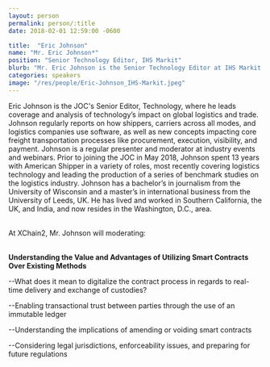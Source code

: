 ```yaml
---
layout: person
permalink: person/:title
date: 2018-02-01 12:59:00 -0600

title:  "Eric Johnson"
name: "Mr. Eric Johnson*"
position: "Senior Technology Editor, IHS Markit"
blurb: "Mr. Eric Johnson is the Senior Technology Editor at IHS Markit."
categories: speakers
image: "/res/people/Eric-Johnson_IHS-Markit.jpeg"
---
```

Eric Johnson is the JOC's Senior Editor, Technology, where he leads coverage and analysis of technology’s impact on global logistics and trade. Johnson regularly reports on how shippers, carriers across all modes, and logistics companies use software, as well as new concepts impacting core freight transportation processes like procurement, execution, visibility, and payment. Johnson is a regular presenter and moderator at industry events and webinars. Prior to joining the JOC in May 2018, Johnson spent 13 years with American Shipper in a variety of roles, most recently covering logistics technology and leading the production of a series of benchmark studies on the logistics industry. Johnson has a bachelor’s in journalism from the University of Wisconsin and a master’s in international business from the University of Leeds, UK. He has lived and worked in Southern California, the UK, and India, and now resides in the Washington, D.C., area.

<br>
At XChain2, Mr. Johnson will moderating:
<br>
<br>
<p><b>Understanding the Value and Advantages of Utilizing Smart Contracts Over Existing Methods</b></p>

<p>--What does it mean to digitalize the contract process in regards to real-time delivery and exchange of custodies?</p>
<p>--Enabling transactional trust between parties through the use of an immutable ledger</p>
<p>--Understanding the implications of amending or voiding smart contracts</p> 
<p>--Considering legal jurisdictions, enforceability issues, and preparing for future regulations</p>

